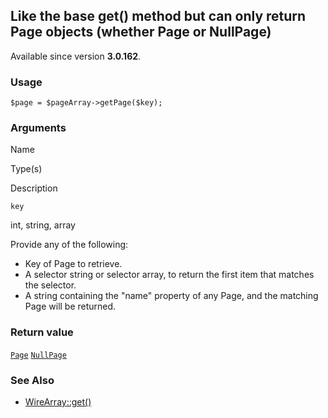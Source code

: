 Like the base get() method but can only return Page objects (whether Page or NullPage)
--------------------------------------------------------------------------------------

Available since version **3.0.162**.

### Usage

    $page = $pageArray->getPage($key);

### Arguments

Name

Type(s)

Description

`key`

int, string, array

Provide any of the following:

*   Key of Page to retrieve.
*   A selector string or selector array, to return the first item that matches the selector.
*   A string containing the "name" property of any Page, and the matching Page will be returned.

### Return value

[`Page`](/api/ref/page/) [`NullPage`](/api/ref/null-page/)

### See Also

*   [WireArray::get()](/api/ref/wire-array/get/)

